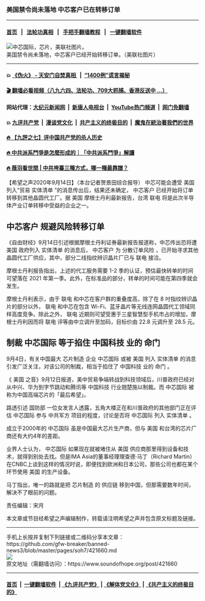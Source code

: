 ### 美国禁令尚未落地 中芯客户已在转移订单
------------------------

#### [首页](https://github.com/gfw-breaker/banned-news3/blob/master/README.md) &nbsp;&nbsp;|&nbsp;&nbsp; [法轮功真相](https://github.com/begood0513/basic/blob/master/README.md)  &nbsp;&nbsp;|&nbsp;&nbsp; [手把手翻墙教程](https://github.com/gfw-breaker/guides/wiki)  &nbsp;&nbsp;|&nbsp;&nbsp; [一键翻墙软件](https://github.com/gfw-breaker/nogfw/blob/master/README.md)  



<div><img alt="中芯国际，芯片，美联社图片。" src="https://img.soundofhope.org/2020-09/smic-1600116249852.jpg"/>
<br/><figcaption class="caption">
 美国禁令尚未落地，中芯客户已经开始转移订单。（美联社图片）
</figcaption></div><hr/>

#### 💥 [《伪火》 - 天安门自焚真相 ](http://141.164.51.119:10000/videos/blog/weihuo.html)&nbsp; |&nbsp; [“1400例”谎言揭秘  ](http://141.164.51.119:10000/videos/blog/jiexi1400.html)

#### [ 🎬  翻墙必看视频（八九六四、法轮功、709大抓捕、香港反送中 ...）](https://github.com/gfw-breaker/links/blob/master/banned.md)

#### 网站代理：[大纪元新闻网](http://167.172.10.89:10080/gb/) &nbsp;|&nbsp; [新唐人电视台](http://167.172.10.89:8808/gb/)  &nbsp;|&nbsp; [YouTube热门频道](http://158.247.203.241/youtube.html) &nbsp;|&nbsp; [网门免翻墙](http://158.247.203.241:11000/show.aspx?name=ogHome)

#### 💥 [九评共产党](http://141.164.51.119:10000/videos/res/jiuping/)&nbsp; |&nbsp; [漫谈党文化](http://141.164.51.119:10000/videos/res/mtdwh/)&nbsp; |&nbsp; [共产主义的终极目的](http://141.164.51.119:10000/videos/res/zjmd/)&nbsp; |&nbsp; [魔鬼在統治著我們的世界](http://141.164.51.119:10000/videos/res/TheSpecter/)  

#### [ 🔥  【九評之七】评中国共产党的杀人历史](http://141.164.51.119:10000/videos/news/../res/jiuping/index.html)

#### [ 🔥  中共派系鬥爭是怎麼形成的｜「中共派系鬥爭」解讀](http://141.164.51.119:10000/videos/news/don02.html)

#### [ 🔥  薇羽看世間 | 中共垮臺三種方式，哪一種最靠譜？](http://141.164.51.119:10000/videos/news/weiyu01.html)

<div><div class="Content__Wrapper sc-1bvya0-0 grZQxZ">
 <p class="meta-top">
  <span class="meta">
   【希望之声2020年9月14日】（本台记者贺景田综合报导）
  </span>
  中芯可能会遭受
  <ok href="/term/1045">
   美国
  </ok>
  列入“贸易
  <ok href="/term/8853">
   实体清单
  </ok>
  ”的消息传出后，结果还未确定，
  <ok href="/term/375199">
   中芯客户
  </ok>
  已经开始将订单转移到其他晶圆代工厂。据
  <ok href="/term/1045">
   美国
  </ok>
  摩根士丹利最新报告，台湾
  <ok href="/term/117248">
   联电
  </ok>
  将是此次半导体产业订单转移中受益的企业之一。
 </p>
 <h2>
  <strong>
   <ok href="/term/375199">
    中芯客户
   </ok>
   规避风险转移订单
  </strong>
 </h2>
 <p>
  《自由财经》9月14日引述根据摩根士丹利证券最新报告报道称，中芯传出恐将遭
  <ok href="/term/1045">
   美国
  </ok>
  政府列入
  <ok href="/term/8853">
   实体清单
  </ok>
  的消息后，
  <ok href="/term/375199">
   中芯客户
  </ok>
  为
  <ok href="/term/375202">
   分散订单风险
  </ok>
  ，已开始寻求其他晶圆代工厂供应，其中，部分二线指纹辨识晶片厂已与
  <ok href="/term/117248">
   联电
  </ok>
  接洽。
 </p>
 <div class="AD_Embed__Wrap-sc-1xslmin-0 igMuqX module desktop">
  <div>
  </div>
 </div>
 <p>
  摩根士丹利报告指出，上述的代工服务需要 1-2 季的认证，预估最快转单的时间可望落在 2021 年第一季。此外，在标准品的部分，转单的时间可能在第四季就会发生。
 </p>
 <p>
  摩根士丹利表示，由于
  <ok href="/term/117248">
   联电
  </ok>
  和中芯在客户群的重叠度高，除了在 8 吋指纹辨识晶片的部分以外，
  <ok href="/term/117248">
   联电
  </ok>
  和中芯在包含 Wi-Fi、蓝牙晶片等无线连网晶圆代工领域同样高度竞争。除此之外，
  <ok href="/term/117248">
   联电
  </ok>
  近期则可望受惠于三星智慧型手机市占的增加，摩根士丹利因而将
  <ok href="/term/117248">
   联电
  </ok>
  评等由中立调升至加码，目标价由 22.8 元调升至 28.5 元。
 </p>
 <h2>
  <strong>
   制裁
   <ok href="/term/1521">
    中芯国际
   </ok>
   等于掐住
   <ok href="/term/101619">
    中国科技
   </ok>
   业的
   <ok href="/term/375205">
    命门
   </ok>
  </strong>
 </h2>
 <p>
  9月4日，有关中国最大
  <ok href="/term/375208">
   芯片制造
  </ok>
  企业
  <ok href="/term/1521">
   中芯国际
  </ok>
  或被
  <ok href="/term/1045">
   美国
  </ok>
  列入
  <ok href="/term/8853">
   实体清单
  </ok>
  的消息引发广泛关注，对该公司的制裁，相当于掐住了
  <ok href="/term/101619">
   中国科技
  </ok>
  业的
  <ok href="/term/375205">
   命门
  </ok>
  。
 </p>
 <p>
  《
  <ok href="/term/1045">
   美国
  </ok>
  之音》9月12日报道，美中贸易争端转战到科技领域后，川普政府已经对从中兴、华为到字节跳动和腾讯等
  <ok href="/term/101619">
   中国科技
  </ok>
  行业翘楚施以制裁。而
  <ok href="/term/1521">
   中芯国际
  </ok>
  被称为中国高端芯片的「最后希望」。
 </p>
 <p>
  路透引述
  <ok href="/term/1994">
   国防部
  </ok>
  一位女发言人透露，五角大楼正在和川普政府的其他部门正在评估
  <ok href="/term/1521">
   中芯国际
  </ok>
  参与
  <ok href="/term/17139">
   中共军方
  </ok>
  项目的程度，讨论是否将
  <ok href="/term/1521">
   中芯国际
  </ok>
  列入
  <ok href="/term/8853">
   实体清单
  </ok>
  。
 </p>
 <p>
  成立于2000年的
  <ok href="/term/1521">
   中芯国际
  </ok>
  虽是中国最大芯片生产商，但与
  <ok href="/term/1045">
   美国
  </ok>
  和台湾的芯片厂商还有大约4年的差距。
 </p>
 <p>
  业界人士认为，
  <ok href="/term/1521">
   中芯国际
  </ok>
  如果现在就被堵住从
  <ok href="/term/1045">
   美国
  </ok>
  供应商那里得到设备和技术，就得到别处去找。但是IMA Asia的董事经理理查德·马丁（Richard Martin）在CNBC上谈到这样的情况时说，即便找到欧洲和日本公司，那些公司也都在某个环节使用
  <ok href="/term/1045">
   美国
  </ok>
  的生产设备。
 </p>
 <p>
  马丁指出，唯一的路就是把
  <ok href="/term/375208">
   芯片制造
  </ok>
  的
  <ok href="/term/108309">
   供应链
  </ok>
  移到中国，但那需要数年时间，解决不了眼前的问题。
 </p>
 <p class="meta-btm">
  责任编辑：宋月
 </p>
 <p class="meta-btm">
  本文章或节目经希望之声编辑制作，转载请注明希望之声并包含原文标题及链接。
 </p>
</div>
</div>
<hr/>
手机上长按并复制下列链接或二维码分享本文章：<br/>
https://github.com/gfw-breaker/banned-news3/blob/master/pages/soh7/421660.md <br/>
<a href='https://github.com/gfw-breaker/banned-news3/blob/master/pages/soh7/421660.md'><img src='https://github.com/gfw-breaker/banned-news3/blob/master/pages/soh7/421660.md.png'/></a> <br/>
原文地址（需翻墙访问）：https://www.soundofhope.org/post/421660


------------------------
#### [首页](https://github.com/gfw-breaker/banned-news3/blob/master/README.md) &nbsp;|&nbsp; [一键翻墙软件](https://github.com/gfw-breaker/nogfw/blob/master/README.md) &nbsp;| [《九评共产党》](https://github.com/gfw-breaker/9ping.md/blob/master/README.md#九评之一评共产党是什么) | [《解体党文化》](https://github.com/gfw-breaker/jtdwh.md/blob/master/README.md) | [《共产主义的终极目的》](https://github.com/gfw-breaker/gczydzjmd.md/blob/master/README.md)


<img src='http://gfw-breaker.win/banned-news3/pages/soh7/421660.md' width='0px' height='0px'/>